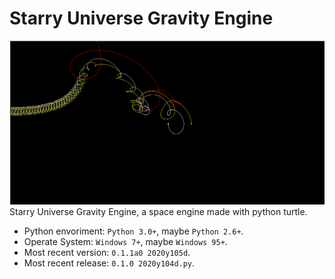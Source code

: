 # Starry Universe Gravity Engine
![simulation.png](/images/simulation.png)
Starry Universe Gravity Engine, a space engine made with python turtle.
- Python envoriment: `Python 3.0+`, maybe `Python 2.6+`.
- Operate System: `Windows 7+`, maybe `Windows 95+`.
- Most recent version: `0.1.1a0 2020y105d`.
- Most recent release: `0.1.0 2020y104d.py`.
